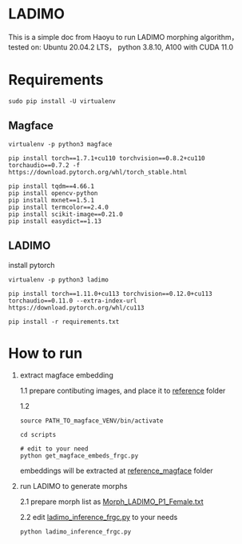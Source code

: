 # LADIMO

This is a simple doc from Haoyu to run LADIMO morphing algorithm， tested on: Ubuntu 20.04.2 LTS， python 3.8.10, A100 with CUDA 11.0

# Requirements
```
sudo pip install -U virtualenv
```
## Magface

```
virtualenv -p python3 magface

pip install torch==1.7.1+cu110 torchvision==0.8.2+cu110 torchaudio==0.7.2 -f https://download.pytorch.org/whl/torch_stable.html

pip install tqdm==4.66.1
pip install opencv-python
pip install mxnet==1.5.1
pip install termcolor==2.4.0
pip install scikit-image==0.21.0
pip install easydict==1.13
```

## LADIMO


install pytorch


```
virtualenv -p python3 ladimo

pip install torch==1.11.0+cu113 torchvision==0.12.0+cu113 torchaudio==0.11.0 --extra-index-url https://download.pytorch.org/whl/cu113

pip install -r requirements.txt

```

# How to run

1. extract magface embedding

    1.1 prepare contibuting images, and place it to [reference](./taming-transformers/taming/data/morph_db/reference) folder

    1.2 
    ```
    source PATH_TO_magface_VENV/bin/activate

    cd scripts

    # edit to your need
    python get_magface_embeds_frgc.py

    ```
    embeddings will be extracted at [reference_magface](./taming-transformers/taming/data/morph_db/reference_magface) folder

2. run LADIMO to generate morphs

    2.1 prepare morph list as [Morph_LADIMO_P1_Female.txt](./Morph_LADIMO_P1_Female.txt)
    
    2.2 edit [ladimo_inference_frgc.py](./ladimo_inference_frgc.py) to your needs
    ```
    python ladimo_inference_frgc.py

    ```
